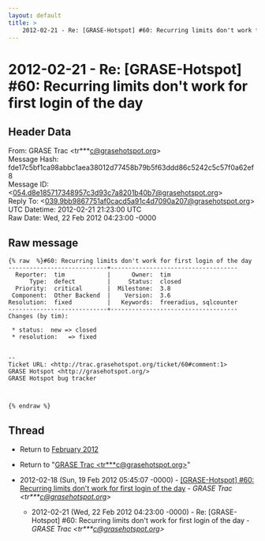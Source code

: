 ```yaml
---
layout: default
title: >
    2012-02-21 - Re: [GRASE-Hotspot] #60: Recurring limits don't work for first login of the day
---
```


# 2012-02-21 - Re: [GRASE-Hotspot] #60: Recurring limits don't work for first login of the day

## Header Data

From: GRASE Trac \<tr***c@grasehotspot.org\><br>
Message Hash: fde17c5bf1ca98abbc1aea38012d77458b79b5f63ddd86c5242c5c57f0a62ef8<br>
Message ID: \<054.d8e185717348957c3d93c7a8201b40b7@grasehotspot.org\><br>
Reply To: \<039.9bb9867751af0cacd5a91c4d7090a207@grasehotspot.org\><br>
UTC Datetime: 2012-02-21 21:23:00 UTC<br>
Raw Date: Wed, 22 Feb 2012 04:23:00 -0000<br>

## Raw message

```
{% raw  %}#60: Recurring limits don't work for first login of the day
----------------------------+------------------------------------
  Reporter:  tim            |      Owner:  tim
      Type:  defect         |     Status:  closed
  Priority:  critical       |  Milestone:  3.8
 Component:  Other Backend  |    Version:  3.6
Resolution:  fixed          |   Keywords:  freeradius, sqlcounter
----------------------------+------------------------------------
Changes (by tim):

 * status:  new => closed
 * resolution:   => fixed


-- 
Ticket URL: <http://trac.grasehotspot.org/ticket/60#comment:1>
GRASE Hotspot <http://grasehotspot.org/>
GRASE Hotspot bug tracker



{% endraw %}
```

## Thread

+ Return to [February 2012](/archive/2012/02)

+ Return to "[GRASE Trac <tr***c<span>@</span>grasehotspot.org>](/authors/tr___c_at_grasehotspot_org)"

+ 2012-02-18 (Sun, 19 Feb 2012 05:45:07 -0000) - [[GRASE-Hotspot] #60: Recurring limits don't work for first login of the day](/archive/2012/02/a7332c1a2b5150560aed677da8412fc684f277b7a1e9a5e2f973ff5c07f9792a) - _GRASE Trac \<tr***c@grasehotspot.org\>_
  + 2012-02-21 (Wed, 22 Feb 2012 04:23:00 -0000) - Re: [GRASE-Hotspot] #60: Recurring limits don't work for first login of the day - _GRASE Trac \<tr***c@grasehotspot.org\>_

